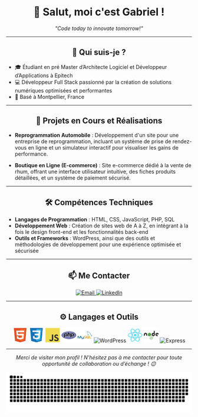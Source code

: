 <h1 align="center">👋 Salut, moi c'est Gabriel !</h1>

<p align="center">
  <i>"Code today to innovate tomorrow!"</i>
</p>

---

<h2 align="center">🚀 Qui suis-je ?</h2>

- 🎓 Étudiant en pré Master d’Architecte Logiciel et Développeur d’Applications à Epitech
- 💻 Développeur Full Stack passionné par la création de solutions numériques optimisées et performantes
- 📍 Basé à Montpellier, France

---

<h2 align="center">📌 Projets en Cours et Réalisations</h2>

- **Reprogrammation Automobile** : Développement d'un site pour une entreprise de reprogrammation, incluant un système de prise de rendez-vous en ligne et un simulateur interactif pour visualiser les gains de performance.
  
- **Boutique en Ligne (E-commerce)** : Site e-commerce dédié à la vente de rhum, offrant une interface utilisateur intuitive, des fiches produits détaillées, et un système de paiement sécurisé.

---

<h2 align="center">🛠️ Compétences Techniques</h2>

- **Langages de Programmation** : HTML, CSS, JavaScript, PHP, SQL
- **Développement Web** : Création de sites web de A à Z, en intégrant à la fois le design front-end et les fonctionnalités back-end
- **Outils et Frameworks** : WordPress, ainsi que des outils et méthodologies de développement pour une expérience optimisée et sécurisée

---

<h2 align="center">📫 Me Contacter</h2>

<p align="center">
  <a href="mailto:gabriel.beduneau1@gmail.com" target="_blank">
    <img src="https://img.shields.io/badge/Email-%230077B5.svg?&style=for-the-badge&logo=gmail&logoColor=white" alt="Email">
  </a>
  <a href="https://www.linkedin.com/in/gabriel-beduneau" target="_blank">
    <img src="https://img.shields.io/badge/LinkedIn-%230077B5.svg?&style=for-the-badge&logo=linkedin&logoColor=white" alt="LinkedIn">
  </a>
</p>

---

<h2 align="center">⚙️ Langages et Outils</h2>

<p align="center">
  <img src="https://raw.githubusercontent.com/devicons/devicon/master/icons/html5/html5-original.svg" alt="HTML5" width="40" height="40"/>
  <img src="https://raw.githubusercontent.com/devicons/devicon/master/icons/css3/css3-original.svg" alt="CSS3" width="40" height="40"/>
  <img src="https://raw.githubusercontent.com/devicons/devicon/master/icons/javascript/javascript-original.svg" alt="JavaScript" width="40" height="40"/>
  <img src="https://raw.githubusercontent.com/devicons/devicon/master/icons/php/php-original.svg" alt="PHP" width="40" height="40"/>
  <img src="https://raw.githubusercontent.com/devicons/devicon/master/icons/mysql/mysql-original-wordmark.svg" alt="MySQL" width="40" height="40"/>
  <img src="https://www.vectorlogo.zone/logos/wordpress/wordpress-icon.svg" alt="WordPress" width="40" height="40"/>
  <img src="https://raw.githubusercontent.com/devicons/devicon/master/icons/react/react-original.svg" alt="React" width="40" height="40"/>
  <img src="https://raw.githubusercontent.com/devicons/devicon/master/icons/nodejs/nodejs-original-wordmark.svg" alt="Node.js" width="40" height="40"/>
  <img src="https://www.vectorlogo.zone/logos/expressjs/expressjs-icon.svg" alt="Express" width="40" height="40"/>
</p>

---

<p align="center">
  <i>Merci de visiter mon profil ! N'hésitez pas à me contacter pour toute opportunité de collaboration ou d’échange ! 😊</i>
</p>

<p align="center">
  <img src="https://raw.githubusercontent.com/platane/platane/output/github-contribution-grid-snake.svg" alt="Contribution Snake" />
</p>
